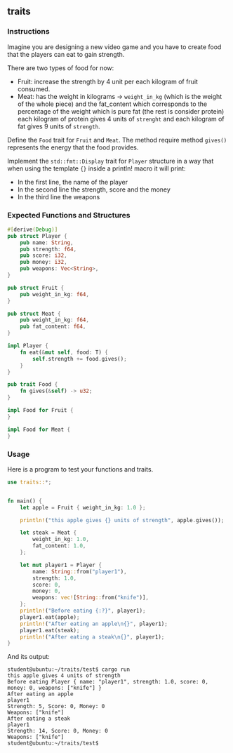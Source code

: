 ## traits

### Instructions

Imagine you are designing a new video game and you have to create food that the players can eat to gain strength.

There are two types of food for now:

- Fruit: increase the strength by 4 unit per each kilogram of fruit consumed.
- Meat: has the weight in kilograms -> `weight_in_kg` (which is the weight of the whole piece) and the fat_content which corresponds to the percentage of the weight which is pure fat (the rest is consider protein) each kilogram of protein gives 4 units of `strenght` and each kilogram of fat gives 9 units of `strength`.

Define the `Food` trait for `Fruit` and `Meat`. The method require method `gives()` represents the energy that the food provides.

Implement the `std::fmt::Display` trait for `Player` structure in a way that when using the template `{}` inside a println! macro it will print:

- In the first line, the name of the player
- In the second line the strength, score and the money
- In the third line the weapons

### Expected Functions and Structures

```rust
#[derive(Debug)]
pub struct Player {
	pub name: String,
	pub strength: f64,
	pub score: i32,
	pub money: i32,
	pub weapons: Vec<String>,
}

pub struct Fruit {
	pub weight_in_kg: f64,
}

pub struct Meat {
	pub weight_in_kg: f64,
	pub fat_content: f64,
}

impl Player {
	fn eat(&mut self, food: T) {
		self.strength += food.gives();
	}
}

pub trait Food {
	fn gives(&self) -> u32;
}

impl Food for Fruit {
}

impl Food for Meat {
}
```

### Usage

Here is a program to test your functions and traits.

```rust
use traits::*;


fn main() {
	let apple = Fruit { weight_in_kg: 1.0 };

	println!("this apple gives {} units of strength", apple.gives());

	let steak = Meat {
		weight_in_kg: 1.0,
		fat_content: 1.0,
	};

	let mut player1 = Player {
		name: String::from("player1"),
		strength: 1.0,
		score: 0,
		money: 0,
		weapons: vec![String::from("knife")],
	};
	println!("Before eating {:?}", player1);
	player1.eat(apple);
	println!("After eating an apple\n{}", player1);
	player1.eat(steak);
	println!("After eating a steak\n{}", player1);
}

```

And its output:

```console
student@ubuntu:~/traits/test$ cargo run
this apple gives 4 units of strength
Before eating Player { name: "player1", strength: 1.0, score: 0, money: 0, weapons: ["knife"] }
After eating an apple
player1
Strength: 5, Score: 0, Money: 0
Weapons: ["knife"]
After eating a steak
player1
Strength: 14, Score: 0, Money: 0
Weapons: ["knife"]
student@ubuntu:~/traits/test$
```
